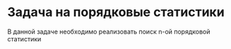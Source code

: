 # Задача на порядковые статистики

В данной задаче необходимо реализовать поиск n-ой порядковой статистики
